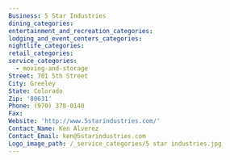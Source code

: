 ```yaml
---
Business: 5 Star Industries
dining_categories:
entertainment_and_recreation_categories:
lodging_and_event_centers_categories:
nightlife_categories:
retail_categories:
service_categories:
  - moving-and-storage
Street: 701 5th Street
City: Greeley
State: Colorado
Zip: '80631'
Phone: (970) 378-0140
Fax:
Website: 'http://www.5starindustries.com/'
Contact_Name: Ken Alverez
Contact_Email: ken@5starindustries.com
Logo_image_path: /_service_categories/5 star industries.jpg
---
```



